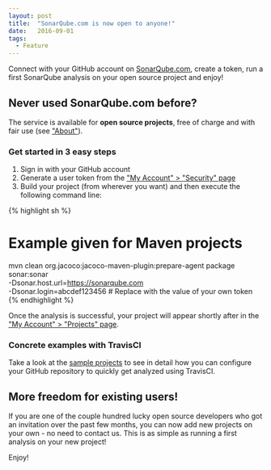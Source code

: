 ```yaml
---
layout: post
title:  "SonarQube.com is now open to anyone!"
date:   2016-09-01
tags:
  - Feature
---
```


Connect with your GitHub account on [SonarQube.com](https://sonarqube.com), create a token, run a first SonarQube analysis on your open source project and enjoy!

## Never used SonarQube.com before?

The service is available for **open source projects**, free of charge and with fair use (see ["About"](/)).

### Get started in 3 easy steps

1. Sign in with your GitHub account
2. Generate a user token from the ["My Account" > "Security" page](https://sonarqube.com/account/security)
3. Build your project (from wherever you want) and then execute the following command line:

{% highlight sh %}
# Example given for Maven projects
mvn clean org.jacoco:jacoco-maven-plugin:prepare-agent package sonar:sonar \
    -Dsonar.host.url=https://sonarqube.com \
    -Dsonar.login=abcdef123456 # Replace with the value of your own token
{% endhighlight %}

Once the analysis is successful, your project will appear shortly after in the ["My Account" > "Projects" page](https://sonarqube.com/account/projects).

### Concrete examples with TravisCI

Take a look at the [sample projects](/redirects/sample-projects.html) to see in detail how you can configure your GitHub repository to quickly get analyzed using TravisCI.

## More freedom for existing users!

If you are one of the couple hundred lucky open source developers who got an invitation over the past few months, you can now add new projects on your own - no need to contact us. This is as simple as running a first analysis on your new project!

Enjoy!
